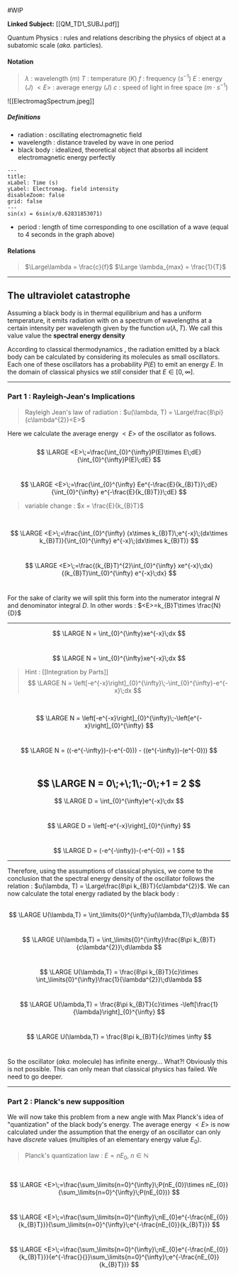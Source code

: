 #WIP 

**Linked Subject:** [[QM_TD1_SUBJ.pdf]] 

Quantum Physics : rules and relations describing the physics of object at a subatomic scale (_aka._ particles).
#### Notation

>$\lambda$ : wavelength ($m$)
>$T$ : temperature ($K$)
>$f$ : frequency ($s^{-1}$)
>$E$ : energy ($J$)
>$<E>$ : average energy ($J$)
>$c$ : speed of light in free space ($m \cdot s^{-1}$)


![[ElectromagSpectrum.jpeg]]

##### Definitions
 - radiation : oscillating electromagnetic field
 - wavelength : distance traveled by wave in one period
 - black body : idealized, theoretical object that absorbs all incident electromagnetic energy perfectly

```functionplot
---
title: 
xLabel: Time (s)
yLabel: Electromag. field intensity
disableZoom: false
grid: false
---
sin(x) = 6sin(x/0.62831853071)
```

- period : length of time corresponding to one oscillation of a wave (equal to 4 seconds in the graph above)

#### Relations

>$\Large\lambda = \frac{c}{f}$
>$\Large \lambda_{max} = \frac{1}{T}$

---

## The ultraviolet catastrophe
Assuming a black body is in thermal equilibrium and has a uniform temperature, it emits radiation with on a spectrum of wavelengths at a certain intensity per wavelength given by the function $u(\lambda, T)$. We call this value value the **spectral energy density**

According to classical thermodynamics , the radiation emitted by a black body can be calculated by considering its molecules as small oscillators. Each one of these oscillators has a probability $P(E)$ to emit an energy $E$. In the domain of classical physics we _still_ consider that $E\in \left[ 0, \infty \right]$.

---
### Part 1 : Rayleigh-Jean's Implications

> Rayleigh Jean's law of radiation : $u(\lambda, T) = \Large\frac{8\pi}{c\lambda^{2}}<E>$ 
> [^1]: 

Here we calculate the average energy $<E>$ of the oscillator as follows.<br><br>
$$
\LARGE
<E>\;=\frac{\int_{0}^{\infty}P(E)\times E\;dE}{\int_{0}^{\infty}P(E)\;dE}
$$
<br>

$$
\LARGE
<E>\;=\frac{\int_{0}^{\infty} Ee^{-\frac{E}{k_{B}T}}\;dE}{\int_{0}^{\infty} e^{-\frac{E}{k_{B}T}}\;dE}
$$

> variable change : $x = \frac{E}{k_{B}T}$

<br>

$$
\LARGE
<E>\;=\frac{\int_{0}^{\infty} (x\times k_{B}T)\;e^{-x}\;(dx\times k_{B}T)}{\int_{0}^{\infty} e^{-x}\;(dx\times k_{B}T)}
$$
<br>

$$
\LARGE
<E>\;=\frac{(k_{B}T)^{2}\int_{0}^{\infty} xe^{-x}\;dx}{(k_{B}T)\int_{0}^{\infty} e^{-x}\;dx}
$$
<br>

For the sake of clarity we will split this form into the numerator integral $N$ and denominator integral $D$. In other words : $<E>=k_{B}T\times \frac{N}{D}$

---
$$
\LARGE
N = \int_{0}^{\infty}xe^{-x}\;dx
$$
<br>

$$
\LARGE
N = \int_{0}^{\infty}xe^{-x}\;dx
$$
> Hint : [[Integration by Parts]]
$$
\LARGE
N = \left[-e^{-x}\right]_{0}^{\infty}\;-\int_{0}^{\infty}-e^{-x}\;dx
$$
<br>

$$
\LARGE
N = \left[-e^{-x}\right]_{0}^{\infty}\;-\left[e^{-x}\right]_{0}^{\infty}
$$
<br>

$$
\LARGE
N = ((-e^{-\infty})-(-e^{-0})) - ((e^{-\infty})-(e^{-0}))
$$
<br>

$$
\LARGE
N = 0\;+\;1\;-0\;+1 = 2
$$
---

$$
\LARGE
D = \int_{0}^{\infty}e^{-x}\;dx
$$
<br>

$$
\LARGE
D = \left[-e^{-x}\right]_{0}^{\infty}
$$
<br>

$$
\LARGE
D = (-e^{-\infty})-(-e^{-0}) = 1
$$

---
Therefore, using the assumptions of classical physics, we come to the conclusion that the spectral energy density of the oscillator follows the relation : $u(\lambda, T) = \Large\frac{8\pi k_{B}T}{c\lambda^{2}}$. We can now calculate the total energy radiated by the black body : <br><br>

$$
\LARGE
U(\lambda,T) = \int_\limits{0}^{\infty}u(\lambda,T)\;d\lambda
$$
<br>

$$
\LARGE
U(\lambda,T) = \int_\limits{0}^{\infty}\frac{8\pi k_{B}T}{c\lambda^{2}}\;d\lambda
$$
<br>

$$
\LARGE
U(\lambda,T) = \frac{8\pi k_{B}T}{c}\times \int_\limits{0}^{\infty}\frac{1}{\lambda^{2}}\;d\lambda
$$
<br>

$$
\LARGE
U(\lambda,T) = \frac{8\pi k_{B}T}{c}\times -\left[\frac{1}{\lambda}\right]_{0}^{\infty}
$$
<br>

$$
\LARGE
U(\lambda,T) = \frac{8\pi k_{B}T}{c}\times \infty
$$
<br>

So the oscillator (_aka._ molecule) has infinite energy... What?! Obviously this is not possible. This can only mean that classical physics has failed. We need to go deeper.

---

### Part 2 : Planck's new supposition

We will now take this problem from a new angle with Max Planck's idea of "quantization" of the black body's energy. The average energy $<E>$ is now calculated under the assumption that the energy of an oscillator can only have _discrete_ values (multiples of an elementary energy value $E_{0}$). 

>Planck's quantization law : $E = nE_{0},\; n\in \mathbb{N}$

<br>

$$
\LARGE
<E>\;=\frac{\sum_\limits{n=0}^{\infty}\;P(nE_{0})\times nE_{0}}{\sum_\limits{n=0}^{\infty}\;P(nE_{0})}
$$
<br>

$$
\LARGE
<E>\;=\frac{\sum_\limits{n=0}^{\infty}\;nE_{0}e^{-\frac{nE_{0}}{k_{B}T}}}{\sum_\limits{n=0}^{\infty}\;e^{-\frac{nE_{0}}{k_{B}T}}}
$$
<br>

$$
\LARGE
<E>\;=\frac{\sum_\limits{n=0}^{\infty}\;nE_{0}e^{-\frac{nE_{0}}{k_{B}T}}}{e^{-\frac{}{}}\sum_\limits{n=0}^{\infty}\;e^{-\frac{nE_{0}}{k_{B}T}}}
$$
<br>





